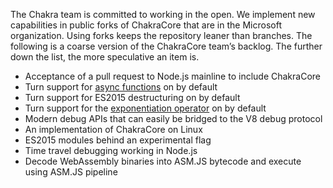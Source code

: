 The Chakra team is committed to working in the open. We implement new capabilities in public forks of ChakraCore that are in the Microsoft organization. Using forks keeps the repository leaner than branches. The following is a coarse version of the ChakraCore team’s backlog. The further down the list, the more speculative an item is.
* Acceptance of a pull request to Node.js mainline to include ChakraCore
* Turn support for [async functions](https://github.com/tc39/ecmascript-asyncawait) on by default
* Turn support for ES2015 destructuring on by default
* Turn support for the [exponentiation operator](https://github.com/rwaldron/exponentiation-operator) on by default
* Modern debug APIs that can easily be bridged to the V8 debug protocol
* An implementation of ChakraCore on Linux
* ES2015 modules behind an experimental flag
* Time travel debugging working in Node.js
* Decode WebAssembly binaries into ASM.JS bytecode and execute using ASM.JS pipeline